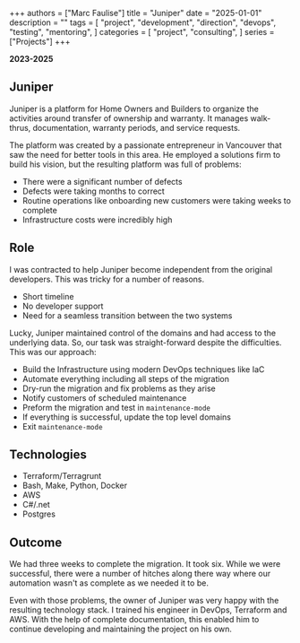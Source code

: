 +++
authors = ["Marc Faulise"]
title = "Juniper"
date = "2025-01-01"
description = ""
tags = [
    "project",
    "development",
    "direction",
    "devops",
    "testing",
    "mentoring",
]
categories = [
    "project",
    "consulting",
]
series = ["Projects"]
+++

**2023-2025**

## Juniper

Juniper is a platform for Home Owners and Builders to organize the activities
around transfer of ownership and warranty. It manages walk-thrus,
documentation, warranty periods, and service requests.

The platform was created by a passionate entrepreneur in Vancouver that saw
the need for better tools in this area. He employed a solutions firm to build
his vision, but the resulting platform was full of problems:

* There were a significant number of defects
* Defects were taking months to correct
* Routine operations like onboarding new customers were taking weeks to complete
* Infrastructure costs were incredibly high

## Role

I was contracted to help Juniper become independent from the original
developers. This was tricky for a number of reasons.

* Short timeline
* No developer support
* Need for a seamless transition between the two systems

Lucky, Juniper maintained control of the domains and had access to the underlying
data. So, our task was straight-forward despite the difficulties.
This was our approach:

* Build the Infrastructure using modern DevOps techniques like IaC
* Automate everything including all steps of the migration
* Dry-run the migration and fix problems as they arise
* Notify customers of scheduled maintenance
* Preform the migration and test in `maintenance-mode`
* If everything is successful, update the top level domains
* Exit `maintenance-mode`

## Technologies

* Terraform/Terragrunt
* Bash, Make, Python, Docker
* AWS
* C#/.net
* Postgres

## Outcome

We had three weeks to complete the migration. It took six. While we
were successful, there were a number of hitches along there way where
our automation wasn't as complete as we needed it to be.

Even with those problems, the owner of Juniper was very happy with the
resulting technology stack. I trained his engineer in DevOps, Terraform
and AWS. With the help of complete documentation, this enabled
him to continue developing and maintaining the project on his own.
